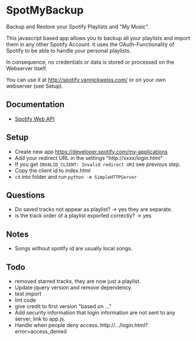 # SpotMyBackup
Backup and Restore your Spotify Playlists and "My Music".

This javascript based app allows you to backup all your playlists and import them in any other Spotify Account. It uses the OAuth-Functionality of Spotify to be able to handle your personal playlists. 

In consequence, no credentials or data is stored or processed on the Webserver itself.

You can use it at http://spotify.yannickweiss.com/ or on your own webserver (see Setup).

## Documentation
* [Spotify Web API](https://developer.spotify.com/web-api/endpoint-reference/)

## Setup
* Create new app https://developer.spotify.com/my-applications
* Add your redirect URL in the settings "http://xxxx/login.html"
* If you get `INVALID_CLIENT: Invalid redirect URI` see previous step.
* Copy the client id to index.html
* `cd` into folder and run `python -m SimpleHTTPServer`

## Questions
* Do saved tracks not appear as playlist? -> yes they are separate.
* is the track order of a playlist exported correctly? -> yes

## Notes
* Songs without spotify id are usually local songs.

## Todo
* removed starred tracks, they are now just a playlist.
* Update jquery version and remove dependency.
* test import
* lint code
* give credit to first version "based on ..."
* Add security information that login information are not sent to any server, link to app.js.
* Handle when people deny access. http://.../login.html?error=access_denied 

